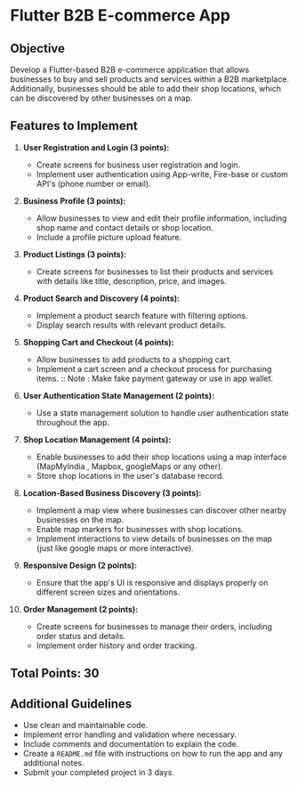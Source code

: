 # Flutter B2B E-commerce App

## Objective

Develop a Flutter-based B2B e-commerce application that allows businesses to buy and sell products and services within a B2B marketplace. Additionally, businesses should be able to add their shop locations, which can be discovered by other businesses on a map.

## Features to Implement

1. **User Registration and Login (3 points):**
   - Create screens for business user registration and login.
   - Implement user authentication using App-write, Fire-base or custom API's (phone number or email).

2. **Business Profile (3 points):**
   - Allow businesses to view and edit their profile information, including shop name and contact details or shop location.
   - Include a profile picture upload feature.

3. **Product Listings (3 points):**
   - Create screens for businesses to list their products and services with details like title, description, price, and images.

4. **Product Search and Discovery (4 points):**
   - Implement a product search feature with filtering options.
   - Display search results with relevant product details.

5. **Shopping Cart and Checkout (4 points):**
   - Allow businesses to add products to a shopping cart.
   - Implement a cart screen and a checkout process for purchasing items.   :: Note : Make fake payment gateway or use in app wallet.

6. **User Authentication State Management (2 points):**
   - Use a state management solution to handle user authentication state throughout the app.

7. **Shop Location Management (4 points):**
   - Enable businesses to add their shop locations using a map interface (MapMyIndia , Mapbox, googleMaps or any other).
   - Store shop locations in the user's database record.

8. **Location-Based Business Discovery (3 points):**
   - Implement a map view where businesses can discover other nearby businesses on the map.
   - Enable map markers for businesses with shop locations.
   - Implement interactions to view details of businesses on the map (just like google maps or more interactive).

9. **Responsive Design (2 points):**
   - Ensure that the app's UI is responsive and displays properly on different screen sizes and orientations.

10. **Order Management (2 points):**
    - Create screens for businesses to manage their orders, including order status and details.
    - Implement order history and order tracking.

## Total Points: 30

## Additional Guidelines

- Use clean and maintainable code.
- Implement error handling and validation where necessary.
- Include comments and documentation to explain the code.
- Create a `README.md` file with instructions on how to run the app and any additional notes.
- Submit your completed project in 3 days.
